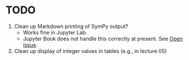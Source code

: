 # TODO

1. Clean up Markdown printing of SymPy output? 
	- Works fine in Jupyter Lab.
	- Jupyter Book does not handle this correctly at present. See [Open issue](https://github.com/executablebooks/jupyter-book/issues/1771).
1. Clean up display of integer values in tables (e.g., in lecture 05)

